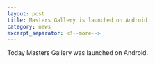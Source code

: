 ```yaml
---
layout: post
title: Masters Gallery is launched on Android
category: news
excerpt_separator: <!--more-->
---
```

Today Masters Gallery was launched on Android.
<!--more-->
